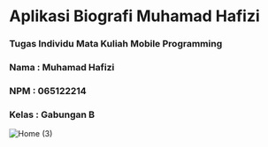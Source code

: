 # Aplikasi Biografi Muhamad Hafizi

### Tugas Individu Mata Kuliah Mobile Programming
### Nama : Muhamad Hafizi 
### NPM : 065122214
### Kelas : Gabungan B

![Home (3)](https://github.com/user-attachments/assets/cd58202d-f3cf-4d3c-8fc7-c9760c84866c)
